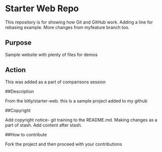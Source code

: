 # Starter Web Repo

This repository is for showing how Git and GitHub work. Adding a line for rebasing example. More changes from myfeature branch too.

## Purpose

Sample website with plenty of files for demos

## Action

This was added as a part of comparisons session

##Description

From the bitly/starter-web. this is a sample project added to my github

##Copyright

Add copyright notice- git training to the README.md. Making changes as a part of stash. Add content after stash.

##How to contribute

Fork the project and then proceed with your contributions

